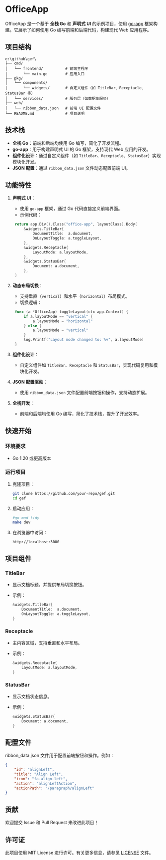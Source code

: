 # OfficeApp

OfficeApp 是一个基于 **全栈 Go** 和 **声明式 UI** 的示例项目，使用 [go-app](https://github.com/maxence-charriere/go-app) 框架构建。它展示了如何使用 Go 编写前端和后端代码，构建现代 Web 应用程序。

## 项目结构

```folder
e:\github\gef\
├── cmd/
│   └── frontend/          # 前端主程序
│       └── main.go        # 应用入口
├── pkg/
│   └── components/
│       └── widgets/       # 自定义组件（如 TitleBar、Receptacle、StatusBar 等）
│   └── services/          # 服务层（如数据集服务）
├── web/
│   └── ribbon_data.json   # 前端 UI 配置文件
└── README.md              # 项目说明
```

## 技术栈

- **全栈 Go**：前端和后端均使用 Go 编写，简化了开发流程。
- **go-app**：用于构建声明式 UI 的 Go 框架，支持现代 Web 应用的开发。
- **组件化设计**：通过自定义组件（如 `TitleBar`、`Receptacle`、`StatusBar`）实现模块化开发。
- **JSON 配置**：通过 `ribbon_data.json` 文件动态配置前端 UI。

## 功能特性

1. **声明式 UI**：
   - 使用 `go-app` 框架，通过 Go 代码直接定义前端界面。
   - 示例代码：

    ```go
     return app.Div().Class("office-app", layoutClass).Body(
         &widgets.TitleBar{
             DocumentTitle:  a.document,
             OnLayoutToggle: a.toggleLayout,
         },
         &widgets.Receptacle{
             LayoutMode: a.layoutMode,
         },
         &widgets.StatusBar{
             Document: a.document,
         },
     )
    ```

2. **动态布局切换**：
   - 支持垂直（`vertical`）和水平（`horizontal`）布局模式。
   - 切换逻辑：

    ```go
     func (a *OfficeApp) toggleLayout(ctx app.Context) {
         if a.layoutMode == "vertical" {
             a.layoutMode = "horizontal"
         } else {
             a.layoutMode = "vertical"
         }
         log.Printf("Layout mode changed to: %v", a.layoutMode)
     }
    ```

3. **组件化设计**：
   - 自定义组件如 `TitleBar`、`Receptacle` 和 `StatusBar`，实现代码复用和模块化开发。

4. **JSON 配置驱动**：
   - 使用 `ribbon_data.json` 文件配置前端按钮和操作，支持动态扩展。

5. **全栈开发**：
   - 前端和后端均使用 Go 编写，简化了技术栈，提升了开发效率。

## 快速开始

### 环境要求

- Go 1.20 或更高版本

### 运行项目

1. 克隆项目：

   ```bash
   git clone https://github.com/your-repo/gef.git
   cd gef
   ```

2. 启动应用：

   ```bash
   #go mod tidy
   make dev
   ```

3. 在浏览器中访问：

   ```url
   http://localhost:3000
   ```

## 项目组件

### TitleBar

- 显示文档标题，并提供布局切换按钮。
- 示例：

  ```go
  &widgets.TitleBar{
      DocumentTitle:  a.document,
      OnLayoutToggle: a.toggleLayout,
  }
  ```

### Receptacle

- 主内容区域，支持垂直和水平布局。
- 示例：

  ```go
  &widgets.Receptacle{
      LayoutMode: a.layoutMode,
  }
  ```

### StatusBar

- 显示文档状态信息。
- 示例：

  ```go
  &widgets.StatusBar{
      Document: a.document,
  }
  ```

## 配置文件

ribbon_data.json 文件用于配置前端按钮和操作。例如：

```json
{
    "id": "alignLeft",
    "title": "Align Left",
    "icon": "fa-align-left",
    "action": "alignLeftAction",
    "actionPath": "/paragraph/alignLeft"
}
```

## 贡献

欢迎提交 Issue 和 Pull Request 来改进此项目！

## 许可证

此项目使用 MIT License 进行许可。有关更多信息，请参见 [LICENSE](LICENSE) 文件。
